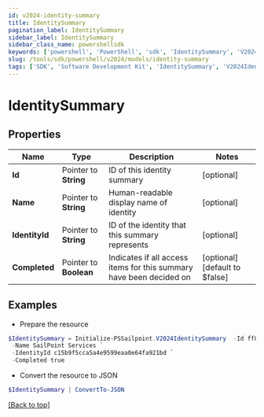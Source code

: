 ```yaml
---
id: v2024-identity-summary
title: IdentitySummary
pagination_label: IdentitySummary
sidebar_label: IdentitySummary
sidebar_class_name: powershellsdk
keywords: ['powershell', 'PowerShell', 'sdk', 'IdentitySummary', 'V2024IdentitySummary'] 
slug: /tools/sdk/powershell/v2024/models/identity-summary
tags: ['SDK', 'Software Development Kit', 'IdentitySummary', 'V2024IdentitySummary']
---
```



# IdentitySummary

## Properties

Name | Type | Description | Notes
------------ | ------------- | ------------- | -------------
**Id** |  Pointer to **String** | ID of this identity summary | [optional] 
**Name** |  Pointer to **String** | Human-readable display name of identity | [optional] 
**IdentityId** |  Pointer to **String** | ID of the identity that this summary represents | [optional] 
**Completed** |  Pointer to **Boolean** | Indicates if all access items for this summary have been decided on | [optional] [default to $false]

## Examples

- Prepare the resource
```powershell
$IdentitySummary = Initialize-PSSailpoint.V2024IdentitySummary  -Id ff80818155fe8c080155fe8d925b0316 `
 -Name SailPoint Services `
 -IdentityId c15b9f5cca5a4e9599eaa0e64fa921bd `
 -Completed true
```

- Convert the resource to JSON
```powershell
$IdentitySummary | ConvertTo-JSON
```


[[Back to top]](#) 

